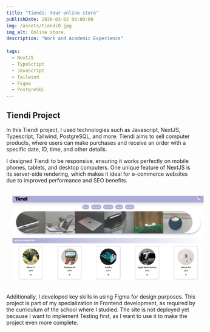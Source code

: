 ```yaml
---
title: "Tiendi: Your online store"
publishDate: 2020-03-02 00:00:00
img: /assets/tiendi0.jpg
img_alt: Online store.
description: "Work and Academic Experience"

tags:
  - NextJS
  - TypeScript
  - JavaScript
  - Tailwind
  - Figma
  - PostgreSQL
---
```


## Tiendi Project

In this Tiendi project, I used technologies such as Javascript, NextJS, Typescript, Tailwind, PostgreSQL, and more. Tiendi aims to sell computer products, where users can make purchases and receive an order with a specific date, ID, time, and other details.

I designed Tiendi to be responsive, ensuring it works perfectly on mobile phones, tablets, and desktop computers. One unique feature of NextJS is its server-side rendering, which makes it ideal for e-commerce websites due to improved performance and SEO benefits.
<img src="../../../public/assets/tiendi1.jpg" style=" padding: 1rem; margin:1rem 0rem;"  />
Additionally, I developed key skills in using Figma for design purposes. This project is part of my specialization in Frontend development, as required by the curriculum of the school where I studied. The site is not deployed yet because I want to implement Testing first, as I want to use it to make the project even more complete.

